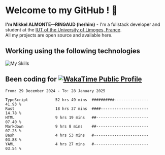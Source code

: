 # Welcome to my GitHub ! 🌃

**I'm Mikkel ALMONTE--RINGAUD (he/him)** - I'm a fullstack developer and student at the [IUT of the University of Limoges, France](https://iut.unilim.fr). \
All my projects are open source and available here.

## Working using the following technologies

![My Skills](https://skillicons.dev/icons?i=solidjs,pnpm,nodejs,ts,js,vercel,netlify,html,css,rust,astro,git,vue,md,electron,figma,github,bash,bun,cloudflare,py,tailwind,nginx,npm,tauri,vite,zig,yarn,windicss,dart,flutter,kotlin&theme=dark)

## Been coding for [![WakaTime Public Profile](https://wakatime.com/badge/user/0839e595-e07a-435c-8d59-ed95f2a3d6dd.svg?style=flat-square)](https://wakatime.com/@0839e595-e07a-435c-8d59-ed95f2a3d6dd)

<!--START_SECTION:waka-->

```plain
From: 29 December 2024 - To: 28 January 2025

TypeScript            52 hrs 49 mins  ##########---------------   41.93 %
Rust                  18 hrs 37 mins  ####---------------------   14.78 %
HTML                  9 hrs 19 mins   ##-----------------------   07.40 %
Markdown              9 hrs 8 mins    ##-----------------------   07.25 %
Bash                  4 hrs 53 mins   #------------------------   03.88 %
YAML                  4 hrs 27 mins   #------------------------   03.54 %
```

<!--END_SECTION:waka-->
